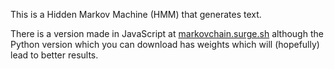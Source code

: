 This is a Hidden Markov Machine (HMM) that generates text.

There is a version made in JavaScript at [markovchain.surge.sh](https://markovchain.surge.sh) although the Python version which you can download has weights which will (hopefully) lead to better results.
